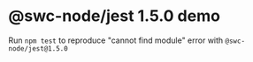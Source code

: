 # @swc-node/jest 1.5.0 demo

Run `npm test` to reproduce "cannot find module" error with `@swc-node/jest@1.5.0`
